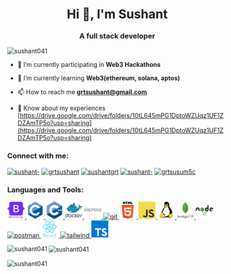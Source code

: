 <h1 align="center">Hi 👋, I'm Sushant</h1>
<h3 align="center">A full stack developer</h3>

<p align="left"> <img src="https://komarev.com/ghpvc/?username=sushant041&label=Profile%20views&color=0e75b6&style=flat" alt="sushant041" /> </p>

- 🔭 I’m currently participating in **Web3 Hackathons**

- 🌱 I’m currently learning **Web3(ethereum, solana, aptos)**

- 📫 How to reach me **grtsushant@gmail.com**

- 📄 Know about my experiences [https://drive.google.com/drive/folders/10tL645mPG1DptoWZUqz1UF1ZDZAmTP5o?usp=sharing](https://drive.google.com/drive/folders/10tL645mPG1DptoWZUqz1UF1ZDZAmTP5o?usp=sharing)

<h3 align="left">Connect with me:</h3>
<p align="left">
<a href="https://linkedin.com/in/sushant-" target="blank"><img align="center" src="https://raw.githubusercontent.com/rahuldkjain/github-profile-readme-generator/master/src/images/icons/Social/linked-in-alt.svg" alt="sushant-" height="30" width="40" /></a>
<a href="https://www.codechef.com/users/grtsushant" target="blank"><img align="center" src="https://cdn.jsdelivr.net/npm/simple-icons@3.1.0/icons/codechef.svg" alt="grtsushant" height="30" width="40" /></a>
<a href="https://codeforces.com/profile/sushantgrt" target="blank"><img align="center" src="https://raw.githubusercontent.com/rahuldkjain/github-profile-readme-generator/master/src/images/icons/Social/codeforces.svg" alt="sushantgrt" height="30" width="40" /></a>
<a href="https://www.leetcode.com/sushant-" target="blank"><img align="center" src="https://raw.githubusercontent.com/rahuldkjain/github-profile-readme-generator/master/src/images/icons/Social/leet-code.svg" alt="sushant-" height="30" width="40" /></a>
<a href="https://auth.geeksforgeeks.org/user/grtsusum5c" target="blank"><img align="center" src="https://raw.githubusercontent.com/rahuldkjain/github-profile-readme-generator/master/src/images/icons/Social/geeks-for-geeks.svg" alt="grtsusum5c" height="30" width="40" /></a>
</p>

<h3 align="left">Languages and Tools:</h3>
<p align="left"> <a href="https://getbootstrap.com" target="_blank" rel="noreferrer"> <img src="https://raw.githubusercontent.com/devicons/devicon/master/icons/bootstrap/bootstrap-plain-wordmark.svg" alt="bootstrap" width="40" height="40"/> </a> <a href="https://www.cprogramming.com/" target="_blank" rel="noreferrer"> <img src="https://raw.githubusercontent.com/devicons/devicon/master/icons/c/c-original.svg" alt="c" width="40" height="40"/> </a> <a href="https://www.w3schools.com/cpp/" target="_blank" rel="noreferrer"> <img src="https://raw.githubusercontent.com/devicons/devicon/master/icons/cplusplus/cplusplus-original.svg" alt="cplusplus" width="40" height="40"/> </a> <a href="https://www.docker.com/" target="_blank" rel="noreferrer"> <img src="https://raw.githubusercontent.com/devicons/devicon/master/icons/docker/docker-original-wordmark.svg" alt="docker" width="40" height="40"/> </a> <a href="https://expressjs.com" target="_blank" rel="noreferrer"> <img src="https://raw.githubusercontent.com/devicons/devicon/master/icons/express/express-original-wordmark.svg" alt="express" width="40" height="40"/> </a> <a href="https://git-scm.com/" target="_blank" rel="noreferrer"> <img src="https://www.vectorlogo.zone/logos/git-scm/git-scm-icon.svg" alt="git" width="40" height="40"/> </a> <a href="https://www.w3.org/html/" target="_blank" rel="noreferrer"> <img src="https://raw.githubusercontent.com/devicons/devicon/master/icons/html5/html5-original-wordmark.svg" alt="html5" width="40" height="40"/> </a> <a href="https://developer.mozilla.org/en-US/docs/Web/JavaScript" target="_blank" rel="noreferrer"> <img src="https://raw.githubusercontent.com/devicons/devicon/master/icons/javascript/javascript-original.svg" alt="javascript" width="40" height="40"/> </a> <a href="https://www.linux.org/" target="_blank" rel="noreferrer"> <img src="https://raw.githubusercontent.com/devicons/devicon/master/icons/linux/linux-original.svg" alt="linux" width="40" height="40"/> </a> <a href="https://www.mongodb.com/" target="_blank" rel="noreferrer"> <img src="https://raw.githubusercontent.com/devicons/devicon/master/icons/mongodb/mongodb-original-wordmark.svg" alt="mongodb" width="40" height="40"/> </a> <a href="https://nodejs.org" target="_blank" rel="noreferrer"> <img src="https://raw.githubusercontent.com/devicons/devicon/master/icons/nodejs/nodejs-original-wordmark.svg" alt="nodejs" width="40" height="40"/> </a> <a href="https://postman.com" target="_blank" rel="noreferrer"> <img src="https://www.vectorlogo.zone/logos/getpostman/getpostman-icon.svg" alt="postman" width="40" height="40"/> </a> <a href="https://reactjs.org/" target="_blank" rel="noreferrer"> <img src="https://raw.githubusercontent.com/devicons/devicon/master/icons/react/react-original-wordmark.svg" alt="react" width="40" height="40"/> </a> <a href="https://tailwindcss.com/" target="_blank" rel="noreferrer"> <img src="https://www.vectorlogo.zone/logos/tailwindcss/tailwindcss-icon.svg" alt="tailwind" width="40" height="40"/> </a> <a href="https://www.typescriptlang.org/" target="_blank" rel="noreferrer"> <img src="https://raw.githubusercontent.com/devicons/devicon/master/icons/typescript/typescript-original.svg" alt="typescript" width="40" height="40"/> </a> </p>

<p><img align="left" src="https://github-readme-stats.vercel.app/api/top-langs?username=sushant041&show_icons=true&locale=en&layout=compact" alt="sushant041" /></p>

<p>&nbsp;<img align="center" src="https://github-readme-stats.vercel.app/api?username=sushant041&show_icons=true&locale=en" alt="sushant041" /></p>

<p><img align="center" src="https://github-readme-streak-stats.herokuapp.com/?user=sushant041&" alt="sushant041" /></p>
